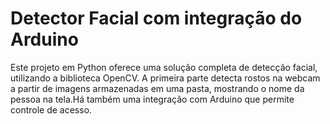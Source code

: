 # Detector Facial com integração do Arduino
 Este projeto em Python oferece uma solução completa de detecção facial, utilizando a biblioteca OpenCV. A primeira parte detecta rostos na webcam a partir de imagens armazenadas em uma pasta, mostrando o nome da pessoa na tela.Há também uma integração com Arduino que permite controle de acesso.

